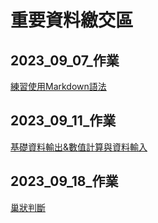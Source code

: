 # 重要資料繳交區
## 2023_09_07_作業
[練習使用Markdown語法](https://github.com/Rachelyah/20230907-)

## 2023_09_11_作業
[基礎資料輸出&數值計算與資料輸入](https://github.com/Rachelyah/20230911_homework)

## 2023_09_18_作業
[巢狀判斷](https://github.com/Rachelyah/11209Python_school/blob/main/0918/%E5%9B%9E%E5%AE%B6%E4%BD%9C%E6%A5%AD/lesson6_2.ipynb)

